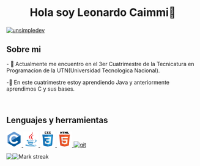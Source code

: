 <h1 align="center">Hola soy Leonardo Caimmi👋 </h1> 
<a href="https://www.linkedin.com/in/leonardo-caimmi/" target="blank"><img align="center" src="https://img.shields.io/badge/LinkedIn-0077B5?style=for-the-badge&logo=linkedin&logoColor=white" alt="unsimpledev"/></a>

<br>
<h2>Sobre mi</h2>
<p align="left">
<p>- 🔭 Actualmente me encuentro en el 3er Cuatrimestre de la Tecnicatura en Programacion de la UTN(Universidad Tecnologica Nacional). </p>
<p>-🌱 En este cuatrimestre estoy aprendiendo Java y anteriormente aprendimos C y sus bases.</p>
 
<br>
 
## Lenguajes y herramientas

<p>
    <a href="https://www.cprogramming.com/" target="_blank"> <img src="https://raw.githubusercontent.com/devicons/devicon/master/icons/c/c-original.svg" alt="c" width="40" height="40"/> </a>
  <a href="https://www.java.com" target="_blank"> <img src="https://raw.githubusercontent.com/devicons/devicon/master/icons/java/java-original.svg" alt="java" width="40" height="40"/> </a>
     <a href="https://www.w3schools.com/css/" target="_blank"> <img src="https://raw.githubusercontent.com/devicons/devicon/master/icons/css3/css3-original-wordmark.svg" alt="css3" width="40" height="40"/> </a>
     <a href="https://www.w3.org/html/" target="_blank"> <img src="https://raw.githubusercontent.com/devicons/devicon/master/icons/html5/html5-original-wordmark.svg" alt="html5" width="40" height="40"/>
     <a href="https://git-scm.com/" target="_blank"> <img src="https://www.vectorlogo.zone/logos/git-scm/git-scm-icon.svg" alt="git" width="40" height="40"/> </a> 
   
</p>
  <img  title="🔥 Get streak stats for your profile at git.io/streak-stats" alt="Mark streak" src="https://github-readme-streak-stats.herokuapp.com/?user=leocaimmi&theme=dark&hide_border=false" /> 
</td>

<td width="40%" align="center">

  <img  align="left"  src="https://github-readme-stats.anuraghazra1.vercel.app/api/top-langs/?username=leocaimmi&theme=dark&hide_border=false&no-bg=true&no-frame=true&langs_count=10"/>

  </td>
</tr>

